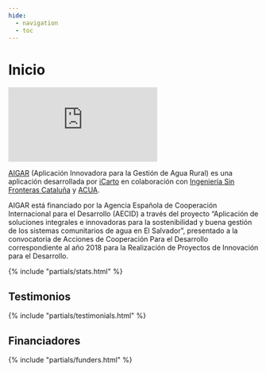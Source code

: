 ```yaml
---
hide:
  - navigation
  - toc
---
```


# Inicio

<iframe src="https://www.youtube.com/embed/F3GUaEo42tA?si=O1UKslM2rAe_zEXb" title="YouTube video player" frameborder="0" allow="accelerometer; autoplay; clipboard-write; encrypted-media; gyroscope; picture-in-picture; web-share" referrerpolicy="strict-origin-when-cross-origin" allowfullscreen></iframe>

[AIGAR](contact) (Aplicación Innovadora para la Gestión de Agua Rural) es una aplicación desarrollada por [iCarto](https://icarto.es/) en colaboración con [Ingeniería Sin Fronteras Cataluña](https://esf-cat.org/) y [ACUA](https://acua.org.sv/).

AIGAR está financiado por la Agencia Española de Cooperación Internacional para el Desarrollo (AECID) a través del proyecto “Aplicación de soluciones integrales e innovadoras para la sostenibilidad y buena gestión de los sistemas comunitarios de agua en El Salvador”, presentado a la convocatoria de Acciones de Cooperación Para el Desarrollo correspondiente al año 2018 para la Realización de Proyectos de Innovación para el Desarrollo.

{% include "partials/stats.html" %}

## Testimonios

{% include "partials/testimonials.html" %}

## Financiadores

{% include "partials/funders.html" %}
